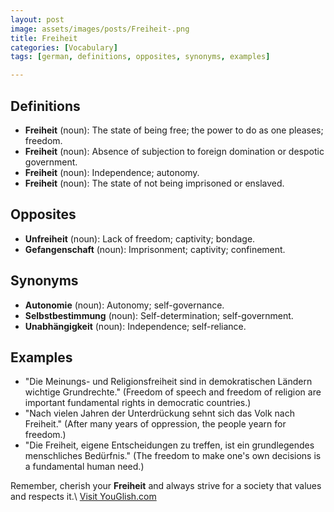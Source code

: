```yaml
---
layout: post
image: assets/images/posts/Freiheit-.png
title: Freiheit 
categories: [Vocabulary]
tags: [german, definitions, opposites, synonyms, examples]

---
```


## Definitions

- **Freiheit** (noun): The state of being free; the power to do as one pleases; freedom. 
- **Freiheit** (noun): Absence of subjection to foreign domination or despotic government.
- **Freiheit** (noun): Independence; autonomy.
- **Freiheit** (noun): The state of not being imprisoned or enslaved.

## Opposites

- **Unfreiheit** (noun): Lack of freedom; captivity; bondage.
- **Gefangenschaft** (noun): Imprisonment; captivity; confinement.

## Synonyms

- **Autonomie** (noun): Autonomy; self-governance.
- **Selbstbestimmung** (noun): Self-determination; self-government.
- **Unabhängigkeit** (noun): Independence; self-reliance.

## Examples

- "Die Meinungs- und Religionsfreiheit sind in demokratischen Ländern wichtige Grundrechte." (Freedom of speech and freedom of religion are important fundamental rights in democratic countries.)
- "Nach vielen Jahren der Unterdrückung sehnt sich das Volk nach Freiheit." (After many years of oppression, the people yearn for freedom.)
- "Die Freiheit, eigene Entscheidungen zu treffen, ist ein grundlegendes menschliches Bedürfnis." (The freedom to make one's own decisions is a fundamental human need.)

Remember, cherish your **Freiheit** and always strive for a society that values and respects it.\ <a id="yg-widget-0" class="youglish-widget" data-query="Freiheit " data-lang="german" data-components="8412" data-auto-start="0" data-bkg-color="theme_light" data-title="How%20to%20pronounce%20Freiheit %20in%20German"  rel="nofollow" href="https://youglish.com">Visit YouGlish.com</a><script async src="https://youglish.com/public/emb/widget.js" charset="utf-8"></script>